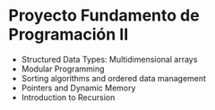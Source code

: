 # Proyecto Fundamento de Programación II

- Structured Data Types: Multidimensional arrays
- Modular Programming
- Sorting algorithms and ordered data management
- Pointers and Dynamic Memory
- Introduction to Recursion
